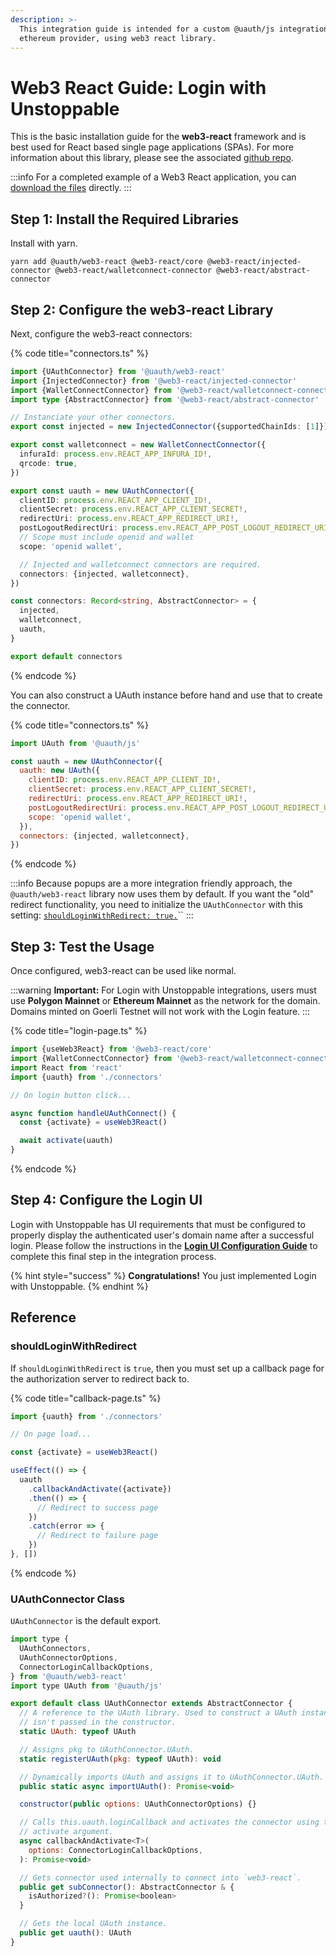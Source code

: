 ```yaml
---
description: >-
  This integration guide is intended for a custom @uauth/js integration, with
  ethereum provider, using web3 react library.
---
```


# Web3 React Guide: Login with Unstoppable

This is the basic installation guide for the **web3-react** framework and is best used for React based single page applications (SPAs). For more information about this library, please see the associated [github repo](https://github.com/unstoppabledomains/uauth/tree/main/packages/web3-react).

:::info
For a completed example of a Web3 React application, you can [download the files](https://github.com/unstoppabledomains/uauth/blob/main/examples/web3-react/README.md) directly.
:::

## Step 1: Install the Required Libraries

Install with yarn.

```shell
yarn add @uauth/web3-react @web3-react/core @web3-react/injected-connector @web3-react/walletconnect-connector @web3-react/abstract-connector
```

## Step 2: Configure the web3-react Library

Next, configure the web3-react connectors:

{% code title="connectors.ts" %}
```typescript
import {UAuthConnector} from '@uauth/web3-react'
import {InjectedConnector} from '@web3-react/injected-connector'
import {WalletConnectConnector} from '@web3-react/walletconnect-connector'
import type {AbstractConnector} from '@web3-react/abstract-connector'

// Instanciate your other connectors.
export const injected = new InjectedConnector({supportedChainIds: [1]})

export const walletconnect = new WalletConnectConnector({
  infuraId: process.env.REACT_APP_INFURA_ID!,
  qrcode: true,
})

export const uauth = new UAuthConnector({
  clientID: process.env.REACT_APP_CLIENT_ID!,
  clientSecret: process.env.REACT_APP_CLIENT_SECRET!,
  redirectUri: process.env.REACT_APP_REDIRECT_URI!,
  postLogoutRedirectUri: process.env.REACT_APP_POST_LOGOUT_REDIRECT_URI!,
  // Scope must include openid and wallet
  scope: 'openid wallet',

  // Injected and walletconnect connectors are required.
  connectors: {injected, walletconnect},
})

const connectors: Record<string, AbstractConnector> = {
  injected,
  walletconnect,
  uauth,
}

export default connectors
```
{% endcode %}

You can also construct a UAuth instance before hand and use that to create the connector.

{% code title="connectors.ts" %}
```javascript
import UAuth from '@uauth/js'

const uauth = new UAuthConnector({
  uauth: new UAuth({
    clientID: process.env.REACT_APP_CLIENT_ID!,
    clientSecret: process.env.REACT_APP_CLIENT_SECRET!,
    redirectUri: process.env.REACT_APP_REDIRECT_URI!,
    postLogoutRedirectUri: process.env.REACT_APP_POST_LOGOUT_REDIRECT_URI!,
    scope: 'openid wallet',
  }),
  connectors: {injected, walletconnect},
})
```
{% endcode %}

:::info
Because popups are a more integration friendly approach, the `@uauth/web3-react` library now uses them by default. If you want the "old" redirect functionality, you need to initialize the `UAuthConnector` with this setting: [`shouldLoginWithRedirect: true.`](web3-react-guide.md#shouldloginwithredirect)``
:::

## Step 3: Test the Usage

Once configured, web3-react can be used like normal.

:::warning
**Important:** For Login with Unstoppable integrations, users must use **Polygon Mainnet** or **Ethereum Mainnet** as the network for the domain. Domains minted on Goerli Testnet will not work with the Login feature.
:::

{% code title="login-page.ts" %}
```javascript
import {useWeb3React} from '@web3-react/core'
import {WalletConnectConnector} from '@web3-react/walletconnect-connector'
import React from 'react'
import {uauth} from './connectors'

// On login button click...

async function handleUAuthConnect() {
  const {activate} = useWeb3React()

  await activate(uauth)
}
```
{% endcode %}

## Step 4: Configure the Login UI

Login with Unstoppable has UI requirements that must be configured to properly display the authenticated user's domain name after a successful login. Please follow the instructions in the [**Login UI Configuration Guide**](../login-ui-configuration.md) to complete this final step in the integration process.

{% hint style="success" %}
**Congratulations!** You just implemented Login with Unstoppable.
{% endhint %}

## Reference

### **shouldLoginWithRedirect**

If `shouldLoginWithRedirect` is `true`, then you must set up a callback page for the authorization server to redirect back to.

{% code title="callback-page.ts" %}
```javascript
import {uauth} from './connectors'

// On page load...

const {activate} = useWeb3React()

useEffect(() => {
  uauth
    .callbackAndActivate({activate})
    .then(() => {
      // Redirect to success page
    })
    .catch(error => {
      // Redirect to failure page
    })
}, [])
```
{% endcode %}

### **UAuthConnector Class**

`UAuthConnector` is the default export.

```javascript
import type {
  UAuthConnectors,
  UAuthConnectorOptions,
  ConnectorLoginCallbackOptions,
} from '@uauth/web3-react'
import type UAuth from '@uauth/js'

export default class UAuthConnector extends AbstractConnector {
  // A reference to the UAuth library. Used to construct a UAuth instance if one
  // isn't passed in the constructor.
  static UAuth: typeof UAuth

  // Assigns pkg to UAuthConnector.UAuth.
  static registerUAuth(pkg: typeof UAuth): void

  // Dynamically imports UAuth and assigns it to UAuthConnector.UAuth.
  public static async importUAuth(): Promise<void>

  constructor(public options: UAuthConnectorOptions) {}

  // Calls this.uauth.loginCallback and activates the connector using the
  // activate argument.
  async callbackAndActivate<T>(
    options: ConnectorLoginCallbackOptions,
  ): Promise<void>

  // Gets connector used internally to connect into `web3-react`.
  public get subConnector(): AbstractConnector & {
    isAuthorized?(): Promise<boolean>
  }

  // Gets the local UAuth instance.
  public get uauth(): UAuth
}
```
